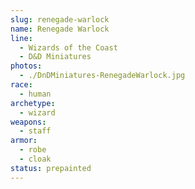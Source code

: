 ```yaml
---
slug: renegade-warlock
name: Renegade Warlock
line:
  - Wizards of the Coast
  - D&D Miniatures
photos:
  - ./DnDMiniatures-RenegadeWarlock.jpg
race:
  - human
archetype:
  - wizard
weapons:
  - staff
armor:
  - robe
  - cloak
status: prepainted
---
```

